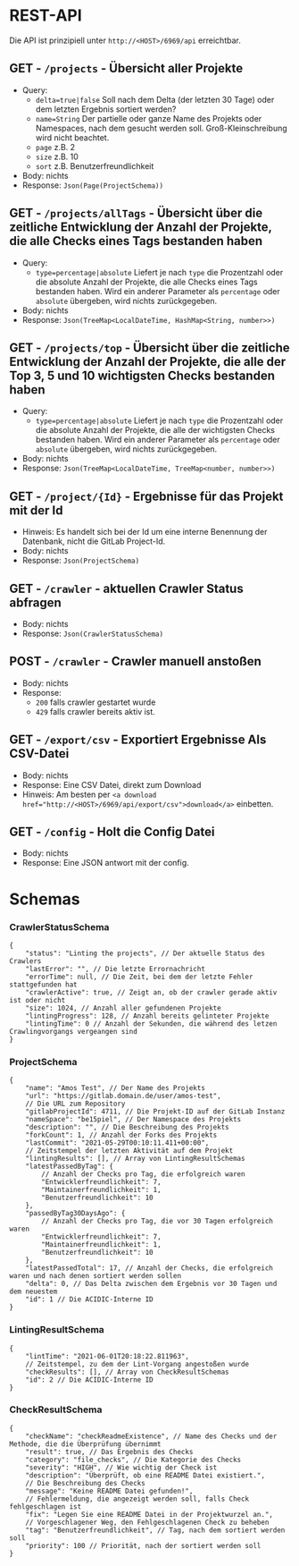 # REST-API

Die API ist prinzipiell unter `http://<HOST>/6969/api` erreichtbar.

## GET - `/projects` - Übersicht aller Projekte

- Query:
  - `delta=true|false` Soll nach dem Delta (der letzten 30 Tage) oder dem letzten Ergebnis sortiert werden?
  - `name=String` Der partielle oder ganze Name des Projekts oder Namespaces, nach dem gesucht werden soll. Groß-Kleinschreibung wird nicht beachtet.
  - `page` z.B. 2
  - `size` z.B. 10
  - `sort` z.B. Benutzerfreundlichkeit
- Body: nichts
- Response: `Json(Page(ProjectSchema))`

## GET - `/projects/allTags` - Übersicht über die zeitliche Entwicklung der Anzahl der Projekte, die alle Checks eines Tags bestanden haben

- Query:
  - `type=percentage|absolute` Liefert je nach `type` die Prozentzahl oder die absolute Anzahl der Projekte, die alle Checks eines Tags bestanden haben. Wird ein anderer Parameter als `percentage` oder `absolute` übergeben, wird nichts zurückgegeben.
- Body: nichts
- Response: `Json(TreeMap<LocalDateTime, HashMap<String, number>>)`

## GET - `/projects/top` - Übersicht über die zeitliche Entwicklung der Anzahl der Projekte, die alle der Top 3, 5 und 10 wichtigsten Checks bestanden haben

- Query:
  - `type=percentage|absolute` Liefert je nach `type` die Prozentzahl oder die absolute Anzahl der Projekte, die alle der wichtigsten Checks bestanden haben. Wird ein anderer Parameter als `percentage` oder `absolute` übergeben, wird nichts zurückgegeben.
- Body: nichts
- Response: `Json(TreeMap<LocalDateTime, TreeMap<number, number>>)`

## GET - `/project/{Id}` - Ergebnisse für das Projekt mit der Id

- Hinweis: Es handelt sich bei der Id um eine interne Benennung der Datenbank, nicht die GitLab Project-Id.
- Body: nichts
- Response: `Json(ProjectSchema)`

## GET - `/crawler` - aktuellen Crawler Status abfragen

- Body: nichts
- Response: `Json(CrawlerStatusSchema)`

## POST - `/crawler` - Crawler manuell anstoßen

- Body: nichts
- Response:
  - `200` falls crawler gestartet wurde
  - `429` falls crawler bereits aktiv ist.

## GET - `/export/csv` - Exportiert Ergebnisse Als CSV-Datei

- Body: nichts
- Response: Eine CSV Datei, direkt zum Download
- Hinweis: Am besten per `<a download href="http://<HOST>/6969/api/export/csv">download</a>` einbetten.

## GET - `/config` - Holt die Config Datei

- Body: nichts
- Response: Eine JSON antwort mit der config.

# Schemas

### CrawlerStatusSchema

```jsonc
{
	"status": "Linting the projects", // Der aktuelle Status des Crawlers
	"lastError": "", // Die letzte Errornachricht
	"errorTime": null, // Die Zeit, bei dem der letzte Fehler stattgefunden hat
	"crawlerActive": true, // Zeigt an, ob der crawler gerade aktiv ist oder nicht
	"size": 1024, // Anzahl aller gefundenen Projekte
	"lintingProgress": 128, // Anzahl bereits gelinteter Projekte
	"lintingTime": 0 // Anzahl der Sekunden, die während des letzen Crawlingvorgangs vergeangen sind
}
```

### ProjectSchema

```jsonc
{
	"name": "Amos Test", // Der Name des Projekts
	"url": "https://gitlab.domain.de/user/amos-test",
	// Die URL zum Repository
	"gitlabProjectId": 4711, // Die Projekt-ID auf der GitLab Instanz
	"nameSpace": "be15piel", // Der Namespace des Projekts
	"description": "", // Die Beschreibung des Projekts
	"forkCount": 1, // Anzahl der Forks des Projekts
	"lastCommit": "2021-05-29T00:10:11.411+00:00",
	// Zeitstempel der letzten Aktivität auf dem Projekt
	"lintingResults": [], // Array von LintingResultSchemas
	"latestPassedByTag": {
		// Anzahl der Checks pro Tag, die erfolgreich waren
		"Entwicklerfreundlichkeit": 7,
		"Maintainerfreundlichkeit": 1,
		"Benutzerfreundlichkeit": 10
	},
	"passedByTag30DaysAgo": {
		// Anzahl der Checks pro Tag, die vor 30 Tagen erfolgreich waren
		"Entwicklerfreundlichkeit": 7,
		"Maintainerfreundlichkeit": 1,
		"Benutzerfreundlichkeit": 10
	},
	"latestPassedTotal": 17, // Anzahl der Checks, die erfolgreich waren und nach denen sortiert werden sollen
	"delta": 0, // Das Delta zwischen dem Ergebnis vor 30 Tagen und dem neuestem
	"id": 1 // Die ACIDIC-Interne ID
}
```

### LintingResultSchema

```jsonc
{
	"lintTime": "2021-06-01T20:18:22.811963",
	// Zeitstempel, zu dem der Lint-Vorgang angestoßen wurde
	"checkResults": [], // Array von CheckResultSchemas
	"id": 2 // Die ACIDIC-Interne ID
}
```

### CheckResultSchema

```jsonc
{
	"checkName": "checkReadmeExistence", // Name des Checks und der Methode, die die Überprüfung übernimmt
	"result": true, // Das Ergebnis des Checks
	"category": "file_checks", // Die Kategorie des Checks
	"severity": "HIGH", // Wie wichtig der Check ist
	"description": "Überprüft, ob eine README Datei existiert.",
	// Die Beschreibung des Checks
	"message": "Keine README Datei gefunden!",
	// Fehlermeldung, die angezeigt werden soll, falls Check fehlgeschlagen ist
	"fix": "Legen Sie eine README Datei in der Projektwurzel an.",
	// Vorgeschlagener Weg, den Fehlgeschlagenen Check zu beheben
	"tag": "Benutzerfreundlichkeit", // Tag, nach dem sortiert werden soll
	"priority": 100 // Priorität, nach der sortiert werden soll
}
```
